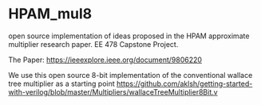 # HPAM_mul8
open source implementation of ideas proposed in the HPAM approximate multiplier research paper. EE 478 Capstone Project.

The Paper: https://ieeexplore.ieee.org/document/9806220 

We use this open source 8-bit implementation of the conventional wallace tree multiplier as a starting point
https://github.com/aklsh/getting-started-with-verilog/blob/master/Multipliers/wallaceTreeMultiplier8Bit.v
